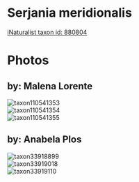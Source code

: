 
Serjania meridionalis
=====================
  
[iNaturalist taxon id: 880804](https://www.inaturalist.org/taxa/880804)
# Photos

## by: Malena Lorente
  
![taxon110541353](https://inaturalist-open-data.s3.amazonaws.com/photos/118462545/medium.jpg)  
![taxon110541354](https://inaturalist-open-data.s3.amazonaws.com/photos/118462522/medium.jpg)  
![taxon110541355](https://inaturalist-open-data.s3.amazonaws.com/photos/118462564/medium.jpg)
## by: Anabela Plos
  
![taxon33918899](https://inaturalist-open-data.s3.amazonaws.com/photos/37214851/medium.jpeg)  
![taxon33919018](https://inaturalist-open-data.s3.amazonaws.com/photos/37214971/medium.jpeg)  
![taxon33919110](https://inaturalist-open-data.s3.amazonaws.com/photos/37215082/medium.jpeg)